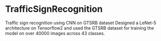 # TrafficSignRecognition
Traffic sign recognition using CNN on GTSRB dataset
Designed a LeNet-5 architecture on Tensorflow2 and used the GTSRB dataset for training the model on over 40000 images across 43 classes.
